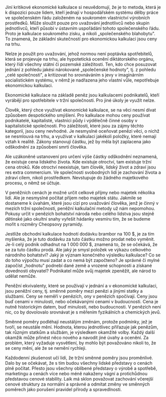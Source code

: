 Jiní kritikové ekonomické kalkulace si neuvědomují, že je to metoda, která je k dispozici pouze lidem, kteří jednají v hospodářském systému dělby práce ve společenském řádu založeném na soukromém vlastnictví výrobních prostředků. Může sloužit pouze pro uvažování jednotlivců nebo skupin jednotlivců, kteří působí v ústavním uspořádání tohoto společenského řádu. Proto je kalkulace soukromého zisku, a nikoli „společenského blahobytu". To znamená, že základní skutečností pro ekonomickou kalkulaci jsou ceny na trhu.

Nelze je použít pro uvažování, jehož normou není poptávka spotřebitelů, která se projevuje na trhu, ale hypotetická ocenění diktátorského orgánu, který řídí všechny státní či pozemské záležitosti. Ten, kdo chce posuzovat jednání z pohledu jakési nárokované „společenské hodnoty", tj. z pohledu „celé společnosti", a kritizovat ho srovnáváním s jevy v imaginárním socialistickém systému, v němž je nadřazena jeho vlastní vůle, nepotřebuje ekonomickou kalkulaci.

Ekonomické kalkulace na základě peněz jsou kalkulacemi podnikatelů, kteří vyrábějí pro spotřebitele v tržní společnosti. Pro jiné úkoly je využít nelze.

Člověk, který chce využívat ekonomické kalkulace, se na věci nesmí dívat způsobem despotického smýšlení. Pro kalkulace mohou ceny používat podnikatelé, kapitalisté, vlastníci půdy i výdělečně činné osoby v kapitalistické společnosti. Pro záležitosti, které jsou za zájmy těchto kategorií, jsou ceny nevhodné. Je nesmyslné oceňovat penězi věci, o nichž se nesmlouvá na trhu, a využívat v kalkulaci jakékoli položky, které nemají vztah k realitě. Zákony stanovují částku, jež by měla být zaplacena jako odškodnění za způsobení smrti člověka.

Ale uzákoněné ustanovení pro určení výše částky odškodnění neznamená, že existuje cena lidského života. Kde existuje otroctví, tam existuje tržní cena otroků. Kde otroctví neexistuje, tam člověk, lidský život a zdraví jsou res extra commercium. Ve společnosti svobodných lidí je zachování života a zdraví cílem, nikoli prostředkem. Nevstupuje do žádného majetkového procesu, o němž se účtuje.

V peněžních cenách je možné určit celkové příjmy nebo majetek několika lidí. Ale je nesmyslné počítat příjem nebo majetek státu. Jakmile se dostaneme k úvahám, které jsou cizí pro uvažování člověka, jenž je činný v mezích tržní společnosti, peněžní kalkulační metody už nám nepomohou. Pokusy určit v penězích bohatství národa nebo celého lidstva jsou stejně dětinské jako okultní snahy vyřešit hádanky vesmíru tím, že se budeme mořit s rozměry Cheopsovy pyramidy.

Jestliže obchodní kalkulace hodnotí dodávku brambor na 100 $, je za tím myšlenka, že je tuto dodávku za tuto částku možno prodat nebo vyměnit. Je-li celý podnik odhadnut na 1 000 000 $, znamená to, že se očekává, že se za tuto částku prodá. Ale jaký je smysl položek ve výkazu celkového národního bohatství? Jaký je význam konečného výsledku kalkulace? Co se do toho výpočtu musí zadat a co nemá být započteno? Je správné či mylné započíst „hodnotu" podnebí dané země a vrozené schopnosti a získané dovednosti obyvatel? Podnikatel může svůj majetek zpeněžit, ale národ to udělat nemůže.

Peněžní ekvivalenty, které se používají v jednání a v ekonomické kalkulaci, jsou peněžní ceny, tj. směnné poměry mezi penězi a jinými statky a službami. Ceny se neměří v penězích, ony v penězích spočívají. Ceny jsou buď cenami v minulosti, nebo očekávanými cenami v budoucnosti. Cena je nutně historickým datem, buď minulosti, nebo budoucnosti. V penězích není nic, co by dovolovalo srovnávat je s měřením fyzikálních a chemických jevů.

Směnné poměry podléhají neustálým změnám, protože podmínky, jež je tvoří, se neustále mění. Hodnota, kterou jednotlivec přiřazuje jak penězům, tak různým statkům a službám, je výsledkem okamžité volby. Každý další okamžik může přinést něco nového a navodit jiné úvahy a ocenění. Za problém, který vyžaduje vysvětlení, by mohlo být považováno nikoli to, že se ceny mění, ale že se nemění rychleji.

Každodenní zkušenost učí lidi, že tržní směnné poměry jsou proměnlivé. Dalo by se očekávat, že s tím budou všechny lidské představy o cenách plně počítat. Přesto jsou všechny oblíbené představy o výrobě a spotřebě, marketingu a cenách více nebo méně nakaženy vágní a protichůdnou představou cenové stability. Laik má sklon považovat zachování včerejší cenové struktury za normální a správné a odmítat změny ve směnných poměrech jako porušení pravidel přírody a spravedlnosti.